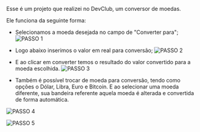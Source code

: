 Esse é um projeto que realizei no DevClub, um conversor de moedas. 

Ele funciona da seguinte forma:

- Selecionamos a moeda desejada no campo de "Converter para";
  ![PASSO 1](https://github.com/rafaelepsouza/Projeto---Conversor-de-moedas/assets/132941947/bbcdc3e2-766e-454a-9945-da075ff7c438)

- Logo abaixo inserimos o valor em real para conversão;
  ![PASSO 2](https://github.com/rafaelepsouza/Projeto---Conversor-de-moedas/assets/132941947/30200aa2-3d05-4017-8c91-8cbcdf4f25f9)

- E ao clicar em converter temos o resultado do valor convertido para a moeda escolhida.
  ![PASSO 3](https://github.com/rafaelepsouza/Projeto---Conversor-de-moedas/assets/132941947/fa416c8e-0c6e-4576-b628-4467aac76852)



- Também é possível trocar de moeda para conversão, tendo como opções o Dólar, Libra, Euro e Bitcoin. E ao selecionar uma moeda diferente, sua bandeira referente aquela moeda é alterada e convertida de forma automática.

![PASSO 4](https://github.com/rafaelepsouza/Projeto---Conversor-de-moedas/assets/132941947/d3654a6a-af87-4ed8-9b6a-37e53a5a1d22)

![PASSO 5](https://github.com/rafaelepsouza/Projeto---Conversor-de-moedas/assets/132941947/b69ddebb-5867-4b07-9e1c-574746212f31)


